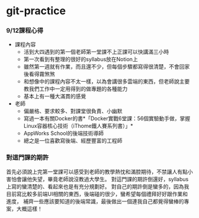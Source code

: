 # git-practice
### 9/12課程心得
- 課程內容
  - 活到大四遇到的第一個老師第一堂課不上正課可以快講滿三小時
  - 第一次看到有整理的很好的syllabus放在Notion上
  - 雖然第一週就有作業，而且還不少，但每個步驟都寫得很清楚，不會回家後看得霧煞煞
  - 和想像中的課程內容不太一樣，以為會講很多雲端的東西，但老師說主要教我們工作中一定用得到的做專題的各種能力
  - 基本上有一種大滿貫的感覺
- 老師
  - 偏嚴格、要求較多、對課堂很負責、小幽默
  - 寫過一本有關Docker的書*「Docker實戰6堂課：56個實驗動手做，掌握Linux容器核心技術（iThome鐵人賽系列書）」*
  - AppWorks School的後端技術導師
  - 總之是一位喜歡寫後端、經歷豐富的工程師

### 對這門課的期許
首先必須說上完第一堂課可以感受到老師的教學熱忱和滿腔期待，不禁讓人有點小害怕會讓他失望，畢竟老師說沒教過大學生。
對這門課的期許倒還好，syllabus上寫的蠻清楚的、看起來也是有充分規劃好。
對自己的期許倒是蠻多的，因為我目前寫比較多前端UI相關的東西，後端碰的很少，蠻希望每個禮拜好好跟作業和進度，
補齊一些應該要知道的後端常識，最後做出一個連我自己都覺得蠻棒的專案，大概這樣！
